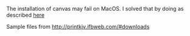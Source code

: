 The installation of canvas may fail on MacOS. I solved that by doing as described [here](https://github.com/mxcl/homebrew/issues/14123#issuecomment-8755196)

Sample files from http://printkjv.ifbweb.com/#downloads